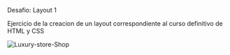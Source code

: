 Desafio: Layout 1

Ejercicio de la creacion de un layout correspondiente al curso definitivo de HTML y CSS

![Luxury-store-Shop](https://user-images.githubusercontent.com/55856059/111859281-462b0b80-8905-11eb-923c-9ac69d4423f7.png)
